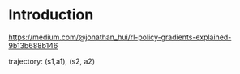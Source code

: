# Introduction 
https://medium.com/@jonathan_hui/rl-policy-gradients-explained-9b13b688b146


trajectory: (s1,a1), (s2, a2) 
